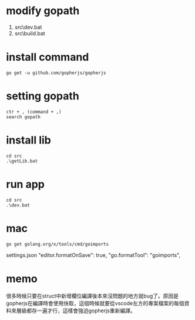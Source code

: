 # modify gopath
1. src\dev.bat
1. src\build.bat

# install command
    go get -u github.com/gopherjs/gopherjs

# setting gopath
    ctr + , (command + ,)
    search gopath

# install lib
    cd src
    .\getLib.bat

# run app
    cd src
    .\dev.bat

# mac
    go get golang.org/x/tools/cmd/goimports
settings.json
    "editor.formatOnSave": true,
    "go.formatTool": "goimports",

# memo
很多時候只要在struct中新增欄位編譯後本來沒問題的地方就bug了。原因是gopherjs在編譯時會使用快取，這個時候就要從vscode左方的專案檔案的每個資料來層級都存一遍才行，這樣會強迫gopherjs重新編譯。